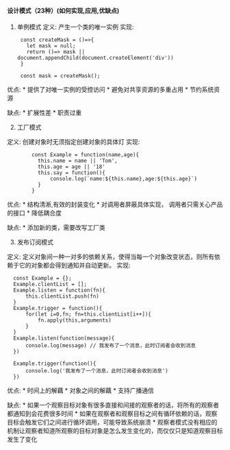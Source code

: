 #### 设计模式（23种）(如何实现,应用,优缺点)

1. 单例模式
定义: 产生一个类的唯一实例
实现: 
        
        const createMask = ()=>{
          let mask = null;
          return ()=> mask || document.appendChild(document.createElement('div'))
        }
        
        const mask = createMask();
      
优点:
    * 提供了对唯一实例的受控访问
    * 避免对共享资源的多重占用
    * 节约系统资源

缺点:
    * 扩展性差
    * 职责过重


2. 工厂模式

定义: 创建对象时无须指定创建对象的具体灯
实现:
```   
        const Example = function(name,age){
          this.name = name || 'Tom',
          this.age = age || '18'
          this.say = function(){
              console.log(`name:${this.name},age:${this.age}`)
          }
        }
```
优点:
    * 结构清淅,有效的封装变化 
    * 对调用者屏蔽具体实现， 调用者只需关心产品的接口
    * 降低耦合度

缺点:
    * 添加新的类，需要改写工厂类


3. 发布订阅模式

定义: 定义对象间一种一对多的依赖关系，使得当每一个对象改变状态，则所有依赖于它的对象都会得到通知并自动更新。
实现: 

      const Example = {};
      Example.clientList = [];
      Example.listen = function(fn){
          this.clientList.push(fn)
      }
      Example.trigger = function(){
          for(let i=0,fn; fn=this.clientList[i++]){
              fn.apply(this,arguments)
          }
      }    
      Example.listen(function(message){
          console.log(message) // 我发布了一个消息，此时订阅者会收到消息
      })  
    
      Example.trigger(function(){
          console.log('我发布了一个消息，此时订阅者会收到消息')
      })
优点:
    * 时间上的解藕 
    * 对象之间的解藕
    * 支持广播通信


缺点:
    * 如果一个观察目标对象有很多直接和间接的观察者的话，将所有的观察者都通知到会花费很多时间
    * 如果在观察者和观察目标之间有循环依赖的话，观察目标会触发它们之间进行循环调用，可能导致系统崩溃
    * 观察者模式没有相应的机制让观察者知道所观察的目标对象是怎么发生变化的，而仅仅只是知道观察目标发生了变化